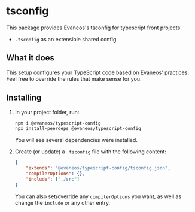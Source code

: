 # tsconfig

This package provides Evaneos's tsconfig for typescript front projects.

-   `.tsconfig` as an extensible shared config

## What it does

This setup configures your TypeScript code based on Evaneos' practices. Feel free to override the rules that make sense for you.

## Installing

1.  In your project folder, run:

    ```bash
    npm i @evaneos/typescript-config
    npx install-peerdeps @evaneos/typescript-config
    ```

    You will see several dependencies were installed.

2.  Create (or update) a `.tsconfig` file with the following content:

    ```json
    {
        "extends": "@evaneos/typescript-config/tsconfig.json",
        "compilerOptions": {},
        "include": ["./src"]
    }
    ```

    You can also set/override any `compilerOptions` you want, as well as change the `include` or any other entry.
